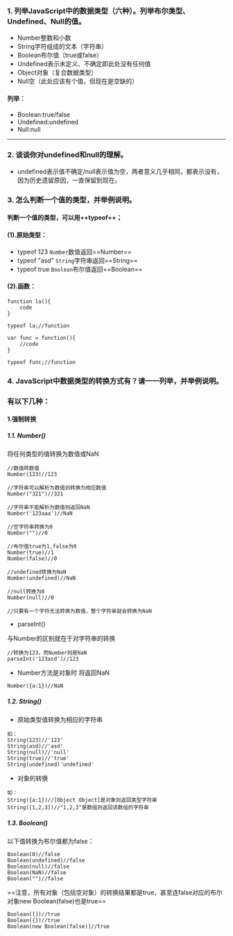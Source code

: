 ### 1. 列举JavaScript中的数据类型（六种）。列举布尔类型、Undefined、Null的值。
 - Number整数和小数
 - String字符组成的文本（字符串）
 - Boolean布尔值（true或false）
 - Undefined表示未定义、不确定即此处没有任何值
 - Object对象（复合数据类型）
 - Null空（此处应该有个值，但现在是空缺的）
 
 #### 列举：
- Boolean:true/false
- Undefined:undefined
- Null:null
---

### 2. 谈谈你对undefined和null的理解。
- undefined表示值不确定/null表示值为空，两者意义几乎相同，都表示没有，因为历史遗留原因，一直保留到现在。

### 3. 怎么判断一个值的类型，并举例说明。
#### 判断一个值的类型，可以用++typeof++；
#### (1).原始类型：
-  typeof 123 ``Number``数值返回==Number==
-  typeof "asd" ``String``字符串返回==String==
-  typeof true ``Boolean``布尔值返回==Boolean==

#### (2).函数：

```
function la(){
    code
}

typeof la;//function
```

```
var func = function(){
    //code
}

typeof func;//function
```
### 4. JavaScript中数据类型的转换方式有？请一一列举，并举例说明。
### 有以下几种：
#### 1.强制转换
##### 1.1. Number()

将任何类型的值转换为数值或NaN
```
//数值转数值
Number(123)//123

//字符串可以解析为数值则转换为相应数值
Number("321")//321

//字符串不能解析为数值则返回NaN
Number('123aaa')//NaN

//空字符串转换为0
Number("")//0

//布尔值true为1,false为0
Number(true)//1
Number(false)//0

//undefined转换为NaN
Number(undefined)//NaN

//null转换为0
Number(null)//0

//只要有一个字符无法转换为数值，整个字符串就会转换为NaN
```
- parseInt()

与Number的区别就在于对字符串的转换
```
//转换为123，而Number则是NaN
parseInt('123asd')//123
```
- Number方法是对象时 将返回NaN
```
Number({a:1})//NaN
```
##### 1.2. String()
- 原始类型值转换为相应的字符串
```
如：
String(123)//'123'
String(asd)//'asd'
String(null)//'null'
String(true)//'true'
String(undefined)'undefined'
```
- 对象的转换
```
如：
String({a:1})//[Object Object]是对象则返回类型字符串
String([1,2,3])//"1,2,3"是数组则返回该数组的字符串
```
##### 1.3. Boolean()
以下值转换为布尔值都为false：
```
Boolean(0)//false
Boolean(undefined)//false
Boolean(null)//false
Boolean(NaN)//false
Boolean("")//false
```
==注意，所有对象（包括空对象）的转换结果都是true，甚至连false对应的布尔对象new Boolean(false)也是true==
```
Boolean([])//true
Boolean({})//true
Boolean(new Boolean(false))//true
```
